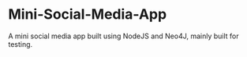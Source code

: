 # Mini-Social-Media-App

A mini social media app built using NodeJS and Neo4J, mainly built for testing. 
